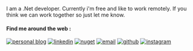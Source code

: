 <!--
**hamed-shirbandi/hamed-shirbandi** is a ✨ _special_ ✨ repository because its `README.md` (this file) appears on your GitHub profile.

Here are some ideas to get you started:

- 🔭 I’m currently working on Paydar Smart City Project
- 🌱 I’m currently learning ...
- 👯 I’m looking to collaborate on ...
- 🤔 I’m looking for help with ...
- 💬 Ask me about ...
- 📫 How to reach me: ...
- 😄 Pronouns: ...
- ⚡ Fun fact: ...
#### Who is Hamed?
-->
I am a .Net developer. Currently i'm free and like to work remotely. If you think we can work together so just let me know.

#### Find me around the web :

[![personal blog](http://www.codeblock.ir/Content/site/images/blog/Blog.png)](http://www.codeblock.ir)
[![linkedin](http://www.codeblock.ir/Content/site/images/blog/linkedin_ic.png)](https://www.linkedin.com/in/hamed-shirbandi)
[![nuget](http://www.codeblock.ir/Content/site/images/blog/nuget_ic.png)](https://www.nuget.org/profiles/hamed-shirbandi)
[![email](http://www.codeblock.ir/Content/site/images/blog/Gmail-ic.png)](mailto:hamed.shirbandi@gmail.com)
[![github](http://www.codeblock.ir/Content/site/images/blog/github_ic.jpg?v=2)](https://github.com/hamed-shirbandi)
[![instagram](http://www.codeblock.ir/Content/site/images/blog/instagram.png)](https://www.instagram.com/hamedshirbandi)
